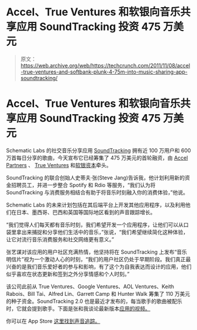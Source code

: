 # Accel、True Ventures 和软银向音乐共享应用 SoundTracking 投资 475 万美元 

> 原文：<https://web.archive.org/web/https://techcrunch.com/2011/11/08/accel-true-ventures-and-softbank-plunk-4-75m-into-music-sharing-app-soundtracking/>

# Accel、True Ventures 和软银向音乐共享应用 SoundTracking 投资 475 万美元

Schematic Labs 的社交音乐分享应用 [SoundTracking](https://web.archive.org/web/20230203101751/http://www.soundtracking.com/) 拥有近 100 万用户和 600 万首每日分享的歌曲，今天宣布它已经筹集了 475 万美元的首轮融资，由 [Accel Partners](https://web.archive.org/web/20230203101751/http://www.accel.com/) 、 [True Ventures](https://web.archive.org/web/20230203101751/http://www.trueventures.com/) 和[软银资本](https://web.archive.org/web/20230203101751/http://www.softbank.com/newweb/)牵头。

SoundTracking 的联合创始人史蒂夫·张(Steve Jang)告诉我，他计划利用新的资金招聘员工，并进一步整合 Spotify 和 Rdio 等服务，“我们认为将 SoundTracking 与消费服务相结合有助于将音乐时刻融入你的消费体验，”他说。

Schematic Labs 的未来计划包括在其后端平台上开发其他应用程序，以及利用他们在日本、墨西哥、巴西和英国等国际地区看到的声音跟踪增长。

“我们觉得人们每天都有音乐时刻，我们希望开发一个应用程序，让他们可以从口袋里拿出来捕捉和分享他们生活中的音乐，”张说，“我们希望继续简化这种体验，让它对流行音乐消费服务和社交网络更有意义。”

张艺谋对该应用的用户社区充满热情，他坚持将在 SoundTracking 上发布“音乐明信片”视为一个激动人心的时刻，“我们的用户社区仍处于早期阶段。我们真正最兴奋的是我们音乐爱好者的参与和影响，有了这个为自我表达而设计的应用，他们似乎喜欢在状态更新和签到之外分享情感和个人时刻。”

该公司此前从 True Ventures、Google Ventures、AOL Ventures、Keith Rabois、Bill Tai、Alfred Lin、Garrett Camp 和 Hunter Walk 筹集了 110 万美元的种子资金。SoundTracking 2.0 也是最近才发布的，每当歌手的歌曲被配乐时，它就会提到歌手。下面是张和我谈论最新版本[应用的视频。](https://web.archive.org/web/20230203101751/https://techcrunch.com/2011/10/13/soundtracking-2-0-for-ios-5-replies-an-artist-when-you-share-their-song/)

你可以在 App Store [这里找到声音追踪。](https://web.archive.org/web/20230203101751/http://www.itunes.com/appstore)